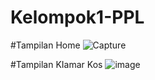 # Kelompok1-PPL

#Tampilan Home
![Capture](https://github.com/FikihYuhadaSena20312060/Kelompok1-PPL/assets/107987153/a9d09948-440b-4b10-a991-55b1cff4b18d)

#Tampilan KIamar Kos
![image](https://github.com/FikihYuhadaSena20312060/Kelompok1-PPL/assets/107987153/c51775c9-b94a-410e-80c7-b22d07556c83)

